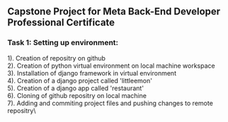 ## Capstone Project for Meta Back-End Developer Professional Certificate

### Task 1: Setting up environment:
1). Creation of repositry on github\
2). Creation of python virtual environment on local machine workspace\
3). Installation of django framework in  virtual environment\
4). Creation of a django project called 'littleemon'\
5). Creation of a django app called 'restaurant'\
6). Cloning of github repositry on local machine\
7). Adding and commiting project files and pushing changes to remote repositry\




